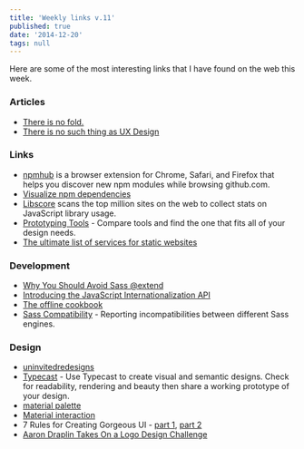 ```yaml
---
title: 'Weekly links v.11'
published: true
date: '2014-12-20'
tags: null
---
```

Here are some of the most interesting links that I have found on the web this week.

### Articles
* [There is no fold.](https://adactio.com/links/7980/)
* [There is no such thing as UX Design](http://www.peterme.com/2014/12/01/there-is-no-such-thing-as-ux-design/)


### Links
* [npmhub](http://npmhub.org/) is a browser extension for Chrome, Safari, and Firefox that helps you discover new npm modules while browsing github.com.
* [Visualize npm dependencies](http://npm.anvaka.com/#/)
* [Libscore](http://libscore.com/) scans the top million sites on the web to collect stats on JavaScript library usage.
* [Prototyping Tools](http://prototypingtools.co/) - Compare tools and find the one that fits all of your design needs.
* [The ultimate list of services for static websites](http://cloudcannon.com/tips/2014/12/12/the-ultimate-list-of-services-for-static-websites.html)

### Development
* [Why You Should Avoid Sass @extend](http://www.sitepoint.com/avoid-sass-extend/)
* [Introducing the JavaScript Internationalization API](http://hacks.mozilla.org/2014/12/introducing-the-javascript-internationalization-api/)
* [The offline cookbook](http://jakearchibald.com/2014/offline-cookbook/)
* [Sass Compatibility](http://sass-compatibility.github.io/) - Reporting incompatibilities between different Sass engines.


### Design
* [uninvitedredesigns](http://uninvitedredesigns.com/)
* [Typecast](http://typecast.com/) - Use Typecast to create visual and semantic designs. Check for readability, rendering and beauty then share a working prototype of your design.
* [material palette](http://www.materialpalette.com/)
* [Material interaction](http://material.cmiscm.com/)
* 7 Rules for Creating Gorgeous UI - [part 1](https://medium.com/@erikdkennedy/7-rules-for-creating-gorgeous-ui-part-1-559d4e805cda), [part 2](https://medium.com/@erikdkennedy/7-rules-for-creating-gorgeous-ui-part-2-430de537ba96)
* [Aaron Draplin Takes On a Logo Design Challenge](https://vimeo.com/113751583)

